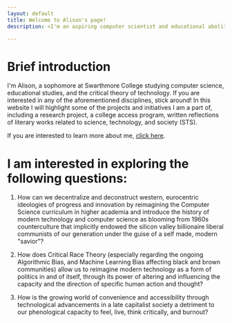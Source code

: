 ```yaml
---
layout: default
title: Welcome to Alison's page!
description: <I'm an aspiring computer scientist and educational abolitionist>

---
```

# Brief introduction

I'm Alison, a sophomore at Swarthmore College studying computer science, educational studies, and the critical theory of technology. If you are interested in any of the aforementioned disciplines, stick around! In this website I will highlight some of the projects and initiatives I am a part of, including a research project, a college access program, written reflections of literary works related to science, technology, and society (STS).

If you are interested to learn more about me, [click here](./about.html).

# I am interested in exploring the following questions:
1. How can we decentralize and deconstruct western, eurocentric ideologies of progress and innovation by reimagining the Computer Science curriculum in higher academia and introduce the history of modern technology and computer science as blooming from 1960s counterculture that implicitly endowed the silicon valley billionaire liberal communists of our generation under the guise of a self made, modern "savior"?

2. How does Critical Race Theory (especially regarding the ongoing Algorithmic Bias, and Machine Learning Bias affecting black and brown communities) allow us to reimagine modern technology as a form of politics in and of itself, through its power of altering and influencing the capacity and the direction of specific human action and thought?

3. How is the growing world of convenience and accessibility through technological advancements in a late capitalist society a detriment to our phenological capacity to feel, live, think critically, and burnout?

